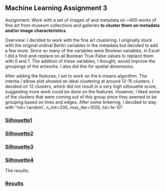 ## Machine Learning Assignment 3

Assignment: Work with a set of images of and metadata on ~400 works of fine art from museum collections and galleries **to cluster them on metadata and/or image characteristics**. 

Overview: I decided to work with the fine art clustering. I originally stuck with the original ordinal Bertin variables in the metadata but decided to add a few more. Since so many of the variables were Boolean variables, in Excel I did a find-and-replace on all Boolean True-False values to replace them with 0 and 1. The addition of these variables, I thought, would improve the groupings of the artworks. I also did this for spatial dimensions. 

After adding the features, I set to work on the k-means algorithm. The intertia / elbow plot showed an ideal clustering at around 12-15 clusters. I decided on 12 clusters, which did not result in a very high silhouette score, suggesting more work could be done on the features. However, I liked some of the clusters that were coming out of this group since they seemed to be grouping based on lines and edges. After some tinkering, I decided to stay with "init='random', n_init=200, max_iter=1000, tol=1e-10".

### [Silhouette1](https://github.com/mi-desai/msdv-ml-2020/tree/master/art_clustering_final/silhouette1.png)

### [Silhouette2](https://github.com/mi-desai/msdv-ml-2020/tree/master/art_clustering_final/silhouette2.PNG)

### [Silhouette3](https://github.com/mi-desai/msdv-ml-2020/tree/master/art_clustering_final/silhouette3.png)

### [Silhouette4](https://github.com/mi-desai/msdv-ml-2020/tree/master/art_clustering_final/silhouette4.PNG)


The results: 

### [Results](https://github.com/mi-desai/msdv-ml-2020/tree/master/art_clustering_final/results.png)
